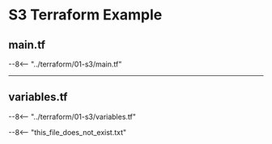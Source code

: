 # S3 Terraform Example

## main.tf

--8<-- "../terraform/01-s3/main.tf"

---

## variables.tf

--8<-- "../terraform/01-s3/variables.tf"

--8<-- "this_file_does_not_exist.txt"